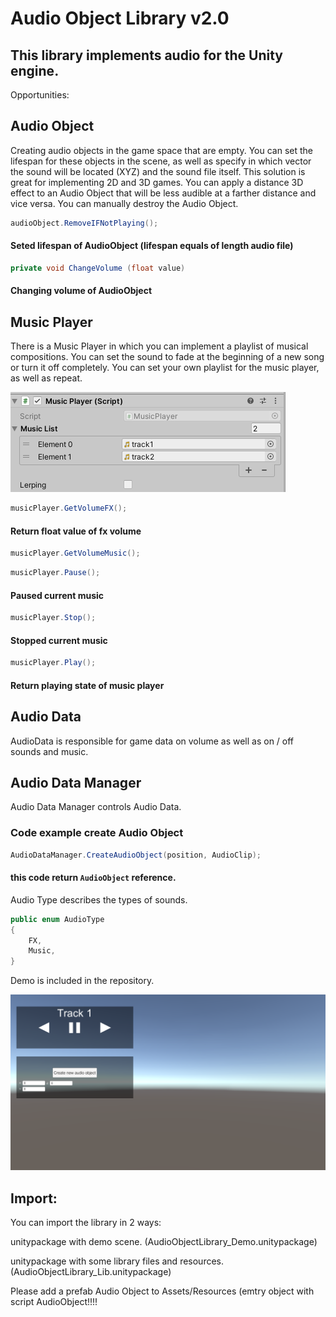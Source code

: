  # Audio Object Library v2.0

## This library implements audio for the Unity engine.

Opportunities:
## Audio Object
Creating audio objects in the game space that are empty. You can set the lifespan for these objects in the scene, as well as specify in which vector the sound will be located (XYZ) and the sound file itself. This solution is great for implementing 2D and 3D games. You can apply a distance 3D effect to an Audio Object that will be less audible at a farther distance and vice versa. You can manually destroy the Audio Object.

``` C#
audioObject.RemoveIFNotPlaying();
```

#### Seted lifespan of AudioObject (lifespan equals of length audio file)

``` C#
private void ChangeVolume (float value)
```
#### Changing volume of AudioObject

## Music Player
There is a Music Player in which you can implement a playlist of musical compositions. You can set the sound to fade at the beginning of a new song or turn it off completely. You can set your own playlist for the music player, as well as repeat.

![](https://raw.githubusercontent.com/Siphoin/AudioObjectLibrary/main/musicPlayer_screen.png)

``` C#
musicPlayer.GetVolumeFX();
```
#### Return float value of fx volume
``` C#
musicPlayer.GetVolumeMusic();
```

``` C#
musicPlayer.Pause();
```
#### Paused current music

``` C#
musicPlayer.Stop();
```
#### Stopped current music

``` C#
musicPlayer.Play();
```
#### Return playing state of music player

## Audio Data
AudioData is responsible for game data on volume as well as on / off sounds and music.

## Audio Data Manager
Audio Data Manager controls Audio Data.

### Code example create Audio Object
``` C#
AudioDataManager.CreateAudioObject(position, AudioClip);
```
#### this code return `AudioObject` reference.
Audio Type describes the types of sounds.

``` C#
public enum AudioType
{
    FX,
    Music,
}
```

Demo is included in the repository.

![](https://raw.githubusercontent.com/Siphoin/AudioObjectLibrary/main/demo_screen.png)

## Import:

You can import the library in 2 ways:

unitypackage with demo scene. (AudioObjectLibrary_Demo.unitypackage)

unitypackage with some library files and resources. (AudioObjectLibrary_Lib.unitypackage)

Please add a prefab Audio Object to Assets/Resources (emtry object with script AudioObject!!!!
